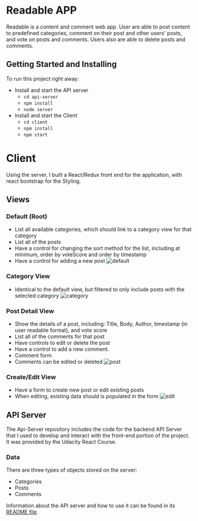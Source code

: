 
# Readable APP

Readable is a content and comment web app. User are able to post content to predefined categories, comment on their post and other users' posts, and vote on posts and comments. Users also are able to delete posts and comments. 


## Getting Started and Installing

To run this project right away:

* Install and start the API server
    - `cd api-server`
    - `npm install`
    - `node server`
* Install and start the Client 
    - `cd client`
    - `npm install`
    - `npm start`



# Client 

Using the server, I built a React/Redux front end for the application, with react bootstrap for the Styling.

## Views

### Default (Root)
- List all available categories, which should link to a category view for that category
- List all of the posts
- Have a control for changing the sort method for the list, including at minimum, order by voteScore and order by timestamp
- Have a control for adding a new post
![default](../client/public/images/default.png)

### Category View
- Identical to the default view, but filtered to only include posts with the selected category
![category](../client/public/images/category.png)

### Post Detail View
- Show the details of a post, including: Title, Body, Author, timestamp (in user readable format), and vote score
- List all of the comments for that post
- Have controls to edit or delete the post
- Have a control to add a new comment.
- Comment form  
- Comments can be edited or deleted
![post](../client/public/images/post.png)


### Create/Edit View
- Have a form to create new post or edit existing posts
- When editing, existing data should is populated in the form
![edit](../client/public/images/edit.png)



## API Server
The Api-Server repository includes the code for the backend API Server that I used to develop and interact with the front-end portion of the project. It was provided by the Udacity React Course. 

### Data

There are three types of objects stored on the server:
- Categories
- Posts
- Comments


Information about the API server and how to use it can be found in its [README file](api-server/README.md).
